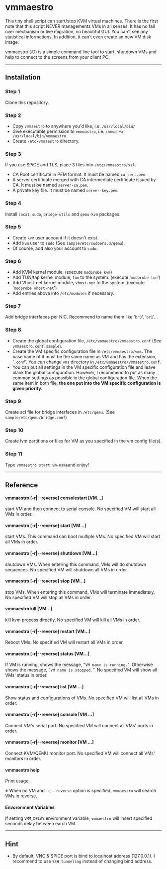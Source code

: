 vmmaestro
=========

This tiny shell script can start/stop KVM virtual machines. There is the first note that this script NEVER managements VMs in all senses. It has no fail over mechanism or live migration, no beautiful GUI. You can't see any statistical informations. In addition, it can't even create an new VM disk image.

vmmaestro (:D) is a simple command line tool to start, shutdown VMs and help to connect to the screens from your client PC.    

----
## Installation    
### Step 1
Clone this repository.    
### Step 2
* Copy `vmmaestro` to anywhere you'd like, i.e. `/usr/local/bin/`
* Give executable permission to `vmmeastro`, i.e. `chmod +x /usr/local/bin/vmmaestro`
* Create `/etc/vmmaestro` directory.
    
### Step 3
If you use SPiCE and TLS, place 3 files into `/etc/vmmaestro/ssl`.

* CA Root certificate in PEM format. It must be named `ca-cert.pem`.
* A server certificate merged with CA intermediate certificate issued by CA. It must be named `server-ca.pem`.
* A private key file. It must be named `server-key.pem`.

### Step 4
Install `socat`, `sudo`, `bridge-utils` and `qemu-kvm` packages.

### Step 5
* Create `kvm` user account if it doesn't exist.
* Add `kvm` user to `sudo` (See `sample/etc/sudoers.d/qemu`).
* Of course, add also your account to `sudo`.

### Step 6
* Add KVM kernel module. (execute `modprobe kvm`)
* Add TUN/tap kernel module, `tun` to the system. (execute '`modprobe tun`')
* Add Vhost-net kernel module, `vhost-net` to the system. (execute '`modprobe vhost-net`')
* Add entries above into `/etc/modules` if necessary.

### Step 7
Add bridge interfaces per NIC. Recommend to name them like '`br0`', '`br1`'...

### Step 8
* Create the global configuration file, `/etc/vmmaestro/vmmaestro.conf` (See `vmmaestro.conf.sample`).
* Create the VM specific configuration file in `/etc/vmmaestro/vms`. The base name of it must be the same name as VM and has the extension, '`.conf`'. You can change `vms` directory in `/etc/vmmaestro/vmmaestro.conf`.
* You can put all settings in the VM specific configuration file and leave blank the global configuration. However, I recommend to put as many common settings as possible in the global configuration file. When the same item in both file, **the one put into the VM specific configuration is given priority**.

### Step 9
Create acl file for bridge interfaces in `/etc/qemu`. (See `sample/etc/qemu/bridge.conf`)

### Step 10
Create lvm partitions or files for VM as you specified in the vm config file(s).

### Step 11
Type `vmmaestro start vm-name`and enjoy!

----
## Reference
#### vmmaestro [-r|--reverse] consolestart [VM...]
start VM and then connect to serial console. No specified VM will start all VMs in order.

#### vmmaestro [-r|--reverse] start [VM...]
start VMs. This command can boot multiple VMs. No specified VM will start all VMs in order.

#### vmmaestro [-r|--reverse] shutdown [VM...]
shutdown VMs. When entering this command, VMs will do shutdown sequences. No specified VM will shutdown all VMs in order.

#### vmmaestro [-r|--reverse] stop [VM...]
stop VMs. When entering this command, VMs will terminate immediately. No specified VM will stop all VMs in order.
#### vmmaestro kill [VM...]
kill kvm process directly. No specified VM will kill all VMs in order.

#### vmmaestro [-r|--reverse] restart [VM...]
Reboot VMs. No specified VM will restart all VMs in order.

#### vmmaestro [-r|--reverse] status [VM...]
If VM is running, shows the message, "`VM name is running.`".
Otherwise shows the message, "`VM name is stopped.`".
No specified VM will show all VMs' status in order.

#### vmmaestro [-r|--reverse] list [VM ...]
Show status and configurations of VMs. No specified VM will list all VMs in order.

#### vmmaestro [-r|--reverse] console [VM ...]
Connect VM's serial port. No specified VM will connect all VMs' ports in order.

#### vmmaestro [-r|--reverse] monitor [VM ...]
Connect KVM/QEMU monitor port. No specified VM will connect all VMs' monitors in order.

#### vmmaestro help
Print usage.

※ When no VM and `-r`,`--reverse` option is specified, `vmmaestro` will search VMs in reverse.

#### Envoronment Variables
If setting `VMM_DELAY` environment variable, `vmmaestro` will insert specified seconds delay between earch VM.

----
## Hint    
* By default, VNC & SPICE port is bind to localhost address (127.0.0.1). I recommend to use `SSH tunneling` instead of changing bind address.

